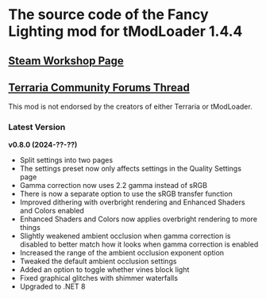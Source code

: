 ﻿# The source code of the Fancy Lighting mod for tModLoader 1.4.4

## [Steam Workshop Page](https://steamcommunity.com/sharedfiles/filedetails/?id=2822950837)
## [Terraria Community Forums Thread](https://forums.terraria.org/index.php?threads/fancy-lighting-mod.113067/)

This mod is not endorsed by the creators of either Terraria or tModLoader.

### Latest Version

**v0.8.0 (2024-??-??)**
- Split settings into two pages
- The settings preset now only affects settings in the Quality Settings page
- Gamma correction now uses 2.2 gamma instead of sRGB
- There is now a separate option to use the sRGB transfer function
- Improved dithering with overbright rendering and Enhanced Shaders and Colors enabled
- Enhanced Shaders and Colors now applies overbright rendering to more things
- Slightly weakened ambient occlusion when gamma correction is disabled to better match how it looks when gamma correction is enabled
- Increased the range of the ambient occlusion exponent option
- Tweaked the default ambient occlusion settings
- Added an option to toggle whether vines block light
- Fixed graphical glitches with shimmer waterfalls
- Upgraded to .NET 8
